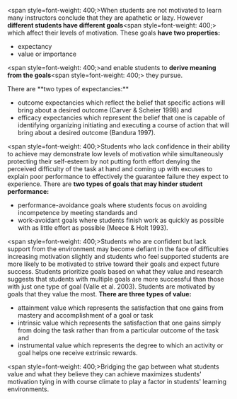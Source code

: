 <span style=font-weight: 400;>When students are not motivated to learn many instructors conclude that they are apathetic or lazy. However </span>**different students have different goals**<span style=font-weight: 400;> which affect their levels of motivation. These goals </span>**have two properties:**

<ul>  <li style=font-weight: 400;><span style=font-weight: 400;>expectancy</span></li>  <li style=font-weight: 400;><span style=font-weight: 400;>value or importance</span></li>  </ul>

<span style=font-weight: 400;>and enable students to </span>**derive meaning from the goals**<span style=font-weight: 400;> they pursue. </span>

<p><span style=font-weight: 400;>There are </span>**two types of expectancies:**</p>  <ul>  <li style=font-weight: 400;> <span style=font-weight: 400;>outcome expectancies</span><span style=font-weight: 400;> which reflect the belief that specific actions will bring about a desired outcome (Carver &amp; Scheier 1998) and</span> </li>  <li style=font-weight: 400;> <span style=font-weight: 400;>efficacy expectancies</span><span style=font-weight: 400;> which represent the belief that one is capable of identifying organizing initiating and executing a course of action that will bring about a desired outcome (Bandura 1997).</span> </li>  </ul>

<span style=font-weight: 400;>Students who lack confidence in their ability to achieve may demonstrate low levels of motivation while simultaneously protecting their self-esteem by not putting forth effort denying the perceived difficulty of the task at hand and coming up with excuses to explain poor performance to effectively the guarantee failure they expect to experience. There are </span>**two types of goals that may hinder student performance:**

<ul>  <li style=font-weight: 400;> <span style=font-weight: 400;>performance-avoidance goals</span><span style=font-weight: 400;> where students focus on avoiding incompetence by meeting standards and</span> </li>  <li style=font-weight: 400;> <span style=font-weight: 400;>work-avoidant goals</span><span style=font-weight: 400;> where students finish work as quickly as possible with as little effort as possible (Meece &amp; Holt 1993).</span> </li>  </ul>

<span style=font-weight: 400;>Students who are confident but lack support from the environment may become defiant in the face of difficulties increasing motivation slightly and students who feel supported students are more likely to be motivated to strive toward their goals and expect future success. Students prioritize goals based on what they value and research suggests that students with multiple goals are more successful than those with just one type of goal (Valle et al. 2003). Students are motivated by goals that they value the most. </span>**There are three types of value:**

<ul>  <li style=font-weight: 400;> <span style=font-weight: 400;>attainment value</span><span style=font-weight: 400;> which represents the satisfaction that one gains from mastery and accomplishment of a goal or task</span> </li>  <li style=font-weight: 400;> <span style=font-weight: 400;>intrinsic value</span><span style=font-weight: 400;> which represents the satisfaction that one gains simply from doing the task rather than from a particular outcome of the task and</span> </li>  <li style=font-weight: 400;> <span style=font-weight: 400;>instrumental value</span><span style=font-weight: 400;> which represents the degree to which an activity or goal helps one receive extrinsic rewards.</span> </li>  </ul>

<span style=font-weight: 400;>Bridging the gap between what students value and what they believe they can achieve maximizes students' motivation tying in with course climate to play a factor in students' learning environments.</span>